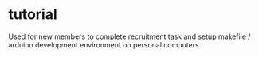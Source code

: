 # tutorial
Used for new members to complete recruitment task and setup makefile / arduino development environment on personal computers
